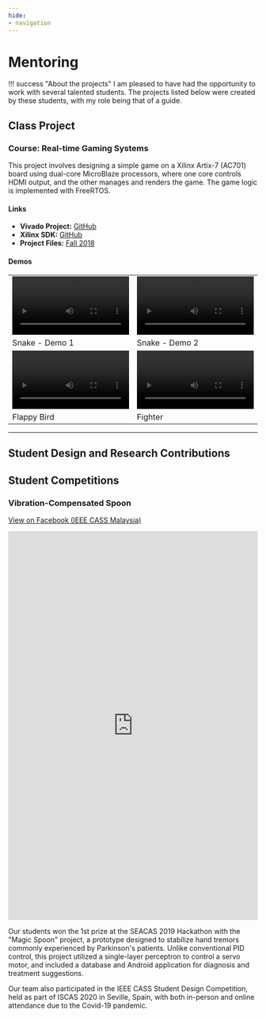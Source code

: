 ```yaml
---
hide:
- navigation
---
```


# Mentoring

!!! success "About the projects" 
        I am pleased to have had the opportunity to work with several talented students. The projects listed below were created by these students, with my role being that of a guide.


## Class Project

### Course: Real-time Gaming Systems
This project involves designing a simple game on a Xilinx Artix-7 (AC701) board using dual-core MicroBlaze processors, where one core controls HDMI output, and the other manages and renders the game. The game logic is implemented with FreeRTOS.

#### Links
- **Vivado Project:** [GitHub](https://github.com/RTES-Class/AC701-DualMB-System)
- **Xilinx SDK:** [GitHub](https://github.com/RTES-Class/AC701-DualMB-SW)
- **Project Files:** [Fall 2018](https://github.com/RTES-Class/2018-F)

#### Demos

<table class="table">
<tbody>
  <tr>
    <td>
      <video width="100%" controls>
        <source src="../assets/videos/RTES/snake-1-noaudio.mp4" type="video/mp4">
      </video>
    </td>
    <td>
      <video width="100%" controls>
        <source src="../assets/videos/RTES/snake-2-noaudio.mp4" type="video/mp4">
      </video>
    </td>
  </tr>
  <tr>
    <td>Snake - Demo 1</td>
    <td>Snake - Demo 2</td>
  </tr>
  <tr>
    <td>
      <video width="100%" controls>
        <source src="../assets/videos/RTES/fbird-noaudio.mp4" type="video/mp4">
      </video>
    </td>
    <td>
      <video width="100%" controls>
        <source src="../assets/videos/RTES/fighter-noaudio.mp4" type="video/mp4">
      </video>
    </td>
  </tr>
  <tr>
    <td>Flappy Bird</td>
    <td>Fighter</td>
  </tr>
</tbody>
</table>

---

## Student Design and Research Contributions


## Student Competitions

### Vibration-Compensated Spoon

[View on Facebook (IEEE CASS Malaysia)](https://www.facebook.com/ieee.cass.my/posts/443741972987477)

<iframe src="https://www.facebook.com/plugins/post.php?href=https%3A%2F%2Fwww.facebook.com%2Fieee.cass.my%2Fposts%2Fpfbid0gWhx6YnBWgTmV3N5qk6dQjvaPVzKeybkULrfPnHYMum2YEJZngA6xKmVzT8hYGWJl&show_text=true&width=500" width="100%" height="786" style="border:none;overflow:hidden" scrolling="no" frameborder="0" allowfullscreen="true" allow="autoplay; clipboard-write; encrypted-media; picture-in-picture; web-share"></iframe>

Our students won the 1st prize at the SEACAS 2019 Hackathon with the "Magic Spoon" project, a prototype designed to stabilize hand tremors commonly experienced by Parkinson's patients. Unlike conventional PID control, this project utilized a single-layer perceptron to control a servo motor, and included a database and Android application for diagnosis and treatment suggestions.

Our team also participated in the IEEE CASS Student Design Competition, held as part of ISCAS 2020 in Seville, Spain, with both in-person and online attendance due to the Covid-19 pandemic.